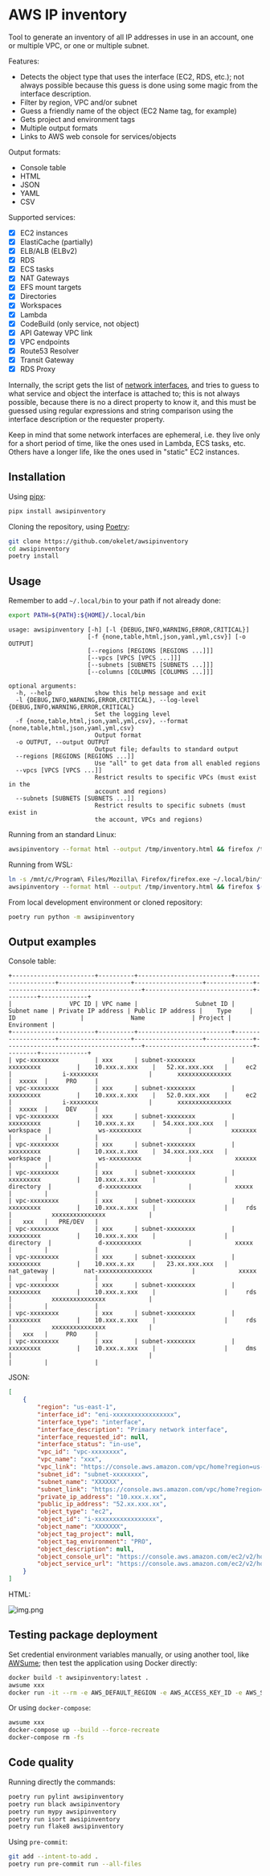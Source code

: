 
# AWS IP inventory

Tool to generate an inventory of all IP addresses in use in an account, one or multiple VPC, or one or multiple subnet.

Features:

* Detects the object type that uses the interface (EC2, RDS, etc.); not always possible because this guess is done using some magic from the interface description.
* Filter by region, VPC and/or subnet
* Guess a friendly name of the object (EC2 Name tag, for example)
* Gets project and environment tags
* Multiple output formats
* Links to AWS web console for services/objects

Output formats:

* Console table
* HTML
* JSON
* YAML
* CSV

Supported services:

* [x] EC2 instances
* [x] ElastiCache (partially)
* [x] ELB/ALB (ELBv2)
* [x] RDS
* [x] ECS tasks
* [x] NAT Gateways
* [x] EFS mount targets
* [x] Directories
* [x] Workspaces
* [x] Lambda
* [x] CodeBuild (only service, not object)
* [x] API Gateway VPC link
* [x] VPC endpoints
* [x] Route53 Resolver
* [x] Transit Gateway
* [x] RDS Proxy

Internally, the script gets the list of [network interfaces](https://boto3.amazonaws.com/v1/documentation/api/latest/reference/services/ec2.html#EC2.Client.describe_network_interfaces),
and tries to guess to what service and object the interface is attached to; this is not always possible, because there is no a direct property
to know it, and this must be guessed using regular expressions and string comparison using the interface description or the requester property.

Keep in mind that some network interfaces are ephemeral, i.e. they live only for a short period of time, like the ones used in Lambda,
ECS tasks, etc. Others have a longer life, like the ones used in "static" EC2 instances.

## Installation

Using [pipx](https://github.com/pypa/pipx):

```bash
pipx install awsipinventory
```

Cloning the repository, using [Poetry](https://python-poetry.org/):

```bash
git clone https://github.com/okelet/awsipinventory
cd awsipinventory
poetry install
```

## Usage

Remember to add `~/.local/bin` to your path if not already done:

```bash
export PATH=${PATH}:${HOME}/.local/bin
```

```text
usage: awsipinventory [-h] [-l {DEBUG,INFO,WARNING,ERROR,CRITICAL}]
                      [-f {none,table,html,json,yaml,yml,csv}] [-o OUTPUT]
                      [--regions [REGIONS [REGIONS ...]]]
                      [--vpcs [VPCS [VPCS ...]]]
                      [--subnets [SUBNETS [SUBNETS ...]]]
                      [--columns [COLUMNS [COLUMNS ...]]]

optional arguments:
  -h, --help            show this help message and exit
  -l {DEBUG,INFO,WARNING,ERROR,CRITICAL}, --log-level {DEBUG,INFO,WARNING,ERROR,CRITICAL}
                        Set the logging level
  -f {none,table,html,json,yaml,yml,csv}, --format {none,table,html,json,yaml,yml,csv}
                        Output format
  -o OUTPUT, --output OUTPUT
                        Output file; defaults to standard output
  --regions [REGIONS [REGIONS ...]]
                        Use "all" to get data from all enabled regions
  --vpcs [VPCS [VPCS ...]]
                        Restrict results to specific VPCs (must exist in the
                        account and regions)
  --subnets [SUBNETS [SUBNETS ...]]
                        Restrict results to specific subnets (must exist in
                        the account, VPCs and regions)
```

Running from an standard Linux:

```bash
awsipinventory --format html --output /tmp/inventory.html && firefox /tmp/inventory.html
```

Running from WSL:

```bash
ln -s /mnt/c/Program\ Files/Mozilla\ Firefox/firefox.exe ~/.local/bin/firefox
awsipinventory --format html --output /tmp/inventory.html && firefox $(wslpath -w /tmp/inventory.html)
```

From local development environment or cloned repository:

```bash
poetry run python -m awsipinventory
```

## Output examples

Console table:

```text
+-----------------------+----------+--------------------------+--------------------+--------------------+-------------------+-------------+--------------------------------------+------------------------------+---------+-------------+
|                VPC ID | VPC name |                Subnet ID |        Subnet name | Private IP address | Public IP address |    Type     |                  ID                  |             Name             | Project | Environment |
+-----------------------+----------+--------------------------+--------------------+--------------------+-------------------+-------------+--------------------------------------+------------------------------+---------+-------------+
| vpc-xxxxxxxx          | xxx      | subnet-xxxxxxxx          | xxxxxxxxx          |    10.xxx.x.xxx    |   52.xx.xxx.xxx   |     ec2     |              i-xxxxxxxx              |       xxxxxxxxxxxxxxx        |  xxxxx  |     PRO     |
| vpc-xxxxxxxx          | xxx      | subnet-xxxxxxxx          | xxxxxxxxx          |    10.xxx.x.xxx    |   52.0.xxx.xxx    |     ec2     |              i-xxxxxxxx              |       xxxxxxxxxxxxxxx        |  xxxxx  |     DEV     |
| vpc-xxxxxxxx          | xxx      | subnet-xxxxxxxx          | xxxxxxxxx          |    10.xxx.x.xx     |  54.xxx.xxx.xxx   |  workspace  |             ws-xxxxxxxxx             |           xxxxxxx            |         |             |
| vpc-xxxxxxxx          | xxx      | subnet-xxxxxxxx          | xxxxxxxxx          |    10.xxx.x.xxx    |  34.xxx.xxx.xxx   |  workspace  |             ws-xxxxxxxxx             |            xxxxxx            |         |             |
| vpc-xxxxxxxx          | xxx      | subnet-xxxxxxxx          | xxxxxxxxx          |    10.xxx.x.xxx    |                   |  directory  |             d-xxxxxxxxxx             |            xxxxx             |         |             |
| vpc-xxxxxxxx          | xxx      | subnet-xxxxxxxx          | xxxxxxxxx          |    10.xxx.x.xxx    |                   |     rds     |           xxxxxxxxxxxxxxx            |                              |   xxx   |   PRE/DEV   |
| vpc-xxxxxxxx          | xxx      | subnet-xxxxxxxx          | xxxxxxxxx          |    10.xxx.x.xxx    |                   |  directory  |             d-xxxxxxxxxx             |            xxxxx             |         |             |
| vpc-xxxxxxxx          | xxx      | subnet-xxxxxxxx          | xxxxxxxxx          |    10.xxx.x.xx     |   23.xx.xxx.xxx   | nat_gateway |        nat-xxxxxxxxxxxxxxx           |            xxxxx             |         |             |
| vpc-xxxxxxxx          | xxx      | subnet-xxxxxxxx          | xxxxxxxxx          |    10.xxx.x.xxx    |                   |     rds     |           xxxxxxxxxxxxxxx            |                              |         |             |
| vpc-xxxxxxxx          | xxx      | subnet-xxxxxxxx          | xxxxxxxxx          |    10.xxx.x.xxx    |                   |     rds     |           xxxxxxxxxxxxxxx            |                              |   xxx   |     PRO     |
| vpc-xxxxxxxx          | xxx      | subnet-xxxxxxxx          | xxxxxxxxx          |    10.xxx.x.xxx    |                   |     dms     |                                      |                              |         |             |
```

JSON:

```json
[
    {
        "region": "us-east-1",
        "interface_id": "eni-xxxxxxxxxxxxxxxxx",
        "interface_type": "interface",
        "interface_description": "Primary network interface",
        "interface_requested_id": null,
        "interface_status": "in-use",
        "vpc_id": "vpc-xxxxxxxx",
        "vpc_name": "xxx",
        "vpc_link": "https://console.aws.amazon.com/vpc/home?region=us-east-1#vpcs:VpcId=vpc-xxxxxxxx;sort=VpcId",
        "subnet_id": "subnet-xxxxxxxx",
        "subnet_name": "XXXXXX",
        "subnet_link": "https://console.aws.amazon.com/vpc/home?region=us-east-1#subnets:SubnetId=subnet-xxxxxxxx;sort=SubnetId",
        "private_ip_address": "10.xxx.x.xx",
        "public_ip_address": "52.xx.xxx.xx",
        "object_type": "ec2",
        "object_id": "i-xxxxxxxxxxxxxxxxx",
        "object_name": "XXXXXXX",
        "object_tag_project": null,
        "object_tag_environment": "PRO",
        "object_description": null,
        "object_console_url": "https://console.aws.amazon.com/ec2/v2/home?region=us-east-1#Instances:search=i-xxxxxxxxxxxxxxxxx;sort=instanceId",
        "object_service_url": "https://console.aws.amazon.com/ec2/v2/home?region=us-east-1#Instances:"
    }
]
```

HTML:

![img.png](output_html.png)

## Testing package deployment

Set credential environment variables manually, or using another tool, like [AWSume](https://github.com/trek10inc/awsume); then test the application
using Docker directly:

```bash
docker build -t awsipinventory:latest .
awsume xxx
docker run -it --rm -e AWS_DEFAULT_REGION -e AWS_ACCESS_KEY_ID -e AWS_SECRET_ACCESS_KEY -e AWS_SESSION_TOKEN awsipinventory:latest --log-level debug -f json
```

Or using `docker-compose`:

```bash
awsume xxx
docker-compose up --build --force-recreate
docker-compose rm -fs
```

## Code quality

Running directly the commands:

```bash
poetry run pylint awsipinventory
poetry run black awsipinventory
poetry run mypy awsipinventory
poetry run isort awsipinventory
poetry run flake8 awsipinventory
```

Using `pre-commit`:

```bash
git add --intent-to-add .
poetry run pre-commit run --all-files
```
